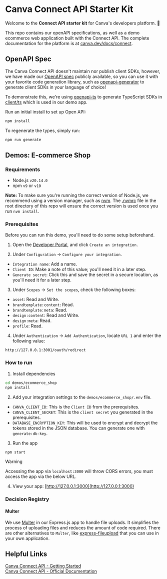 # Canva Connect API Starter Kit

Welcome to the **Connect API starter kit** for Canva's developers platform. 🎉

This repo contains our openAPI specifications, as well as a demo ecommerce web application built with the Connect API. The complete documentation for the platform is at [canva.dev/docs/connect](https://www.canva.dev/docs/connect/).

## OpenAPI Spec

The Canva Connect API doesn't maintain nor publish client SDKs, however, we have made our [OpenAPI spec](./openapi/spec.yml) publicly available, so you can use it with your favorite code generation library, such as [openapi-generator](https://github.com/OpenAPITools/openapi-generator) to generate client SDKs in your language of choice!

To demonstrate this, we're using [openapi-ts](https://www.npmjs.com/package/@hey-api/openapi-ts) to generate TypeScript SDKs in [client/ts](./client//ts/) which is used in our demo app.

Run an initial install to set up Open API:

```bash
npm install
```

To regenerate the types, simply run:

```bash
npm run generate
```

## Demos: E-commerce Shop

### Requirements

- Node.js `v20.14.0`
- npm `v9` or `v10`

**Note:** To make sure you're running the correct version of Node.js, we recommend using a version manager, such as [nvm](https://github.com/nvm-sh/nvm#intro). The [.nvmrc](/.nvmrc) file in the root directory of this repo will ensure the correct version is used once you run `nvm install`.

### Prerequisites

Before you can run this demo, you'll need to do some setup beforehand.

1. Open the [Developer Portal](https://www.canva.com/developers/integrations/connect-api), and click `Create an integration`.

2. Under `Configuration` → `Configure your integration`.

- `Integration name`: Add a name.
- `Client ID`: Make a note of this value; you'll need it in a later step.
- `Generate secret`: Click this and save the secret in a secure location, as you'll need it for a later step.

3. Under `Scopes` → `Set the scopes`, check the following boxes:

- `asset`: Read and Write.
- `brandtemplate:content`: Read.
- `brandtemplate:meta`: Read.
- `design:content`: Read and Write.
- `design:meta`: Read.
- `profile`: Read.

4. Under `Authentication` → `Add Authentication`, locate `URL 1` and enter the following value:

```
http://127.0.0.1:3001/oauth/redirect
```

### How to run

1. Install dependencies

```bash
cd demos/ecommerce_shop
npm install
```

2. Add your integration settings to the `demos/ecommerce_shop/.env` file.

- `CANVA_CLIENT_ID`: This is the `Client ID` from the prerequisites.
- `CANVA_CLIENT_SECRET`: This is the `client secret` you generated in the prerequisites.
- `DATABASE_ENCRYPTION_KEY`: This will be used to encrypt and decrypt the tokens stored in the JSON database. You can generate one with `generate:db-key`.

3. Run the app

```bash
npm start
```

> [!WARNING]  
> Accessing the app via `localhost:3000` will throw CORS errors, you must access the app via the below URL.

4. View your app: [http://127.0.0.1:3000](http://127.0.0.1:3000)

### Decision Registry

#### Multer

We use [Multer](https://www.npmjs.com/package/multer) in our Express.js app to handle file uploads. It simplifies the process of uploading files and reduces the amount of code required. There are other alternatives to `Multer`, like [express-fileupload](https://www.npmjs.com/package/express-fileupload) that you can use in your own application.

## Helpful Links

[Canva Connect API - Getting Started](https://canva-connect-api.apidocumentation.com/guide/getting-started)  
[Canva Connect API - Official Documentation](https://www.canva.dev/docs/connect/)  

